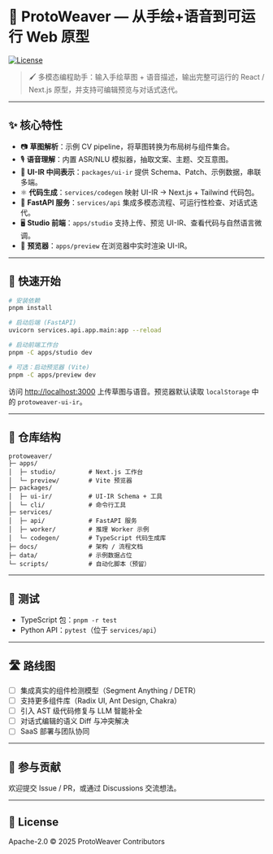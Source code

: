 # 🎨 ProtoWeaver — 从手绘+语音到可运行 Web 原型

[![License](https://img.shields.io/badge/license-Apache%202.0-blue.svg)](LICENSE.txt)

> 🖌️ 多模态编程助手：输入手绘草图 + 语音描述，输出完整可运行的 React / Next.js 原型，并支持可编辑预览与对话式迭代。

---

## ✨ 核心特性

- 📷 **草图解析**：示例 CV pipeline，将草图转换为布局树与组件集合。
- 🎙️ **语音理解**：内置 ASR/NLU 模拟器，抽取文案、主题、交互意图。
- 🔗 **UI-IR 中间表示**：`packages/ui-ir` 提供 Schema、Patch、示例数据，串联多端。
- ⚛️ **代码生成**：`services/codegen` 映射 UI-IR → Next.js + Tailwind 代码包。
- 🧪 **FastAPI 服务**：`services/api` 集成多模态流程、可运行性检查、对话式迭代。
- 🖥️ **Studio 前端**：`apps/studio` 支持上传、预览 UI-IR、查看代码与自然语言微调。
- 🔄 **预览器**：`apps/preview` 在浏览器中实时渲染 UI-IR。

---

## 🚀 快速开始

```bash
# 安装依赖
pnpm install

# 启动后端 (FastAPI)
uvicorn services.api.app.main:app --reload

# 启动前端工作台
pnpm -C apps/studio dev

# 可选：启动预览器 (Vite)
pnpm -C apps/preview dev
```

访问 [http://localhost:3000](http://localhost:3000/) 上传草图与语音。预览器默认读取 `localStorage` 中的 `protoweaver-ui-ir`。

---

## 📂 仓库结构

```
protoweaver/
├─ apps/
│  ├─ studio/         # Next.js 工作台
│  └─ preview/        # Vite 预览器
├─ packages/
│  ├─ ui-ir/          # UI-IR Schema + 工具
│  └─ cli/            # 命令行工具
├─ services/
│  ├─ api/            # FastAPI 服务
│  ├─ worker/         # 推理 Worker 示例
│  └─ codegen/        # TypeScript 代码生成库
├─ docs/              # 架构 / 流程文档
├─ data/              # 示例数据占位
└─ scripts/           # 自动化脚本（预留）
```

---

## 🧪 测试

- TypeScript 包：`pnpm -r test`
- Python API：`pytest`（位于 `services/api`）

---

## 🛣️ 路线图

- [ ] 集成真实的组件检测模型（Segment Anything / DETR）
- [ ] 支持更多组件库（Radix UI, Ant Design, Chakra）
- [ ] 引入 AST 级代码修复与 LLM 智能补全
- [ ] 对话式编辑的语义 Diff 与冲突解决
- [ ] SaaS 部署与团队协同

---

## 🤝 参与贡献

欢迎提交 Issue / PR，或通过 Discussions 交流想法。

---

## 📜 License

Apache-2.0 © 2025 ProtoWeaver Contributors
